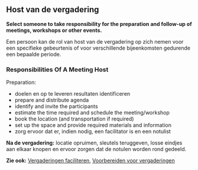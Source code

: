 ## Host van de vergadering

**Select someone to take responsibility for the preparation and follow-up of meetings, workshops or other events.**

Een persoon kan de rol van host van de vergadering op zich nemen voor een specifieke gebeurtenis of voor verschillende bijeenkomsten gedurende een bepaalde periode.

### Responsibilities Of A Meeting Host

Preparation:

- doelen en op te leveren resultaten identificeren
- prepare and distribute agenda
- identify and invite the participants
- estimate the time required and schedule the meeting/workshop
- book the location (and transportation if required)
- set up the space and provide required materials and information
- zorg ervoor dat er, indien nodig, een facilitator is en een notulist

**Na de vergadering:** locatie opruimen, sleutels teruggeven, losse eindjes aan elkaar knopen en ervoor zorgen dat de notulen worden rond gedeeld.

**Zie ook:** [Vergaderingen faciliteren](section:facilitate-meetings), [Voorbereiden voor vergaderingen](section:prepare-for-meetings)